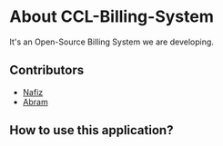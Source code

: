 # About CCL-Billing-System
It's an Open-Source Billing System we are developing.
## Contributors

<!-- ALL-CONTRIBUTORS-LIST:START - Do not remove or modify this section -->
* [Nafiz](https://github.com/Ms-Nafiz)
* [Abram](https://github.com/AbramKhan)
<!-- ALL-CONTRIBUTORS-LIST:END -->

## How to use this application?
